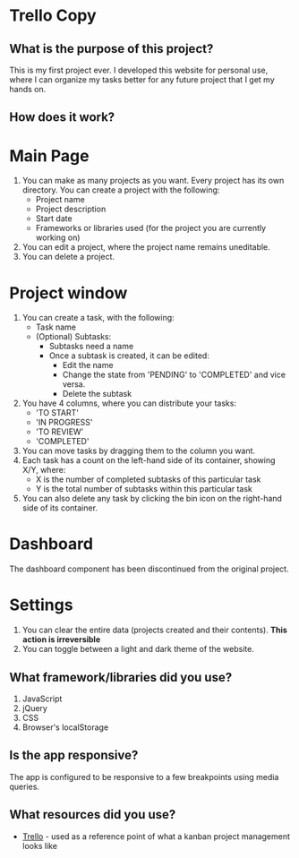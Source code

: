 # Trello Copy

## What is the purpose of this project? 
This is my first project ever. I developed this website for personal use, where I can organize my tasks better for any future project that I get my hands on.

## How does it work?

# Main Page
1. You can make as many projects as you want. Every project has its own directory. You can create a project with the following:
   - Project name
   - Project description
   - Start date
   - Frameworks or libraries used (for the project you are currently working on)
2. You can edit a project, where the project name remains uneditable.
3. You can delete a project.

# Project window
1. You can create a task, with the following:
   - Task name
   - (Optional) Subtasks:
     - Subtasks need a name
     - Once a subtask is created, it can be edited:
       - Edit the name
       - Change the state from 'PENDING' to 'COMPLETED' and vice versa.
       - Delete the subtask
2. You have 4 columns, where you can distribute your tasks:
   - 'TO START'
   - 'IN PROGRESS'
   - 'TO REVIEW'
   - 'COMPLETED'
3. You can move tasks by dragging them to the column you want.
4. Each task has a count on the left-hand side of its container, showing X/Y, where:
   - X is the number of completed subtasks of this particular task
   - Y is the total number of subtasks within this particular task
5. You can also delete any task by clicking the bin icon on the right-hand side of its container.

# Dashboard
The dashboard component has been discontinued from the original project.

# Settings
1. You can clear the entire data (projects created and their contents). **This action is irreversible**
2. You can toggle between a light and dark theme of the website.


## What framework/libraries did you use?
1. JavaScript
2. jQuery
3. CSS
4. Browser's localStorage

## Is the app responsive?
The app is configured to be responsive to a few breakpoints using media queries.

## What resources did you use?
- [Trello](https://trello.com) - used as a reference point of what a kanban project management looks like


